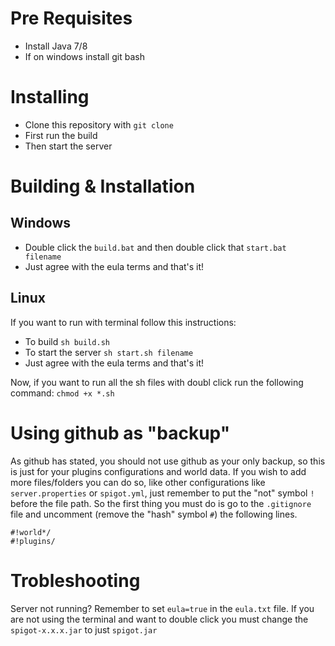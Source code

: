 # Pre Requisites
* Install Java 7/8
* If on windows install git bash

# Installing
* Clone this repository with `git clone`
* First run the build
* Then start the server

# Building & Installation
## Windows
* Double click the `build.bat` and then double click that `start.bat filename`
* Just agree with the eula terms and that's it!

## Linux
If you want to run with terminal follow this instructions:
* To build `sh build.sh`
* To start the server `sh start.sh filename`
* Just agree with the eula terms and that's it!

Now, if you want to run all the sh files with doubl click run the following command: `chmod +x *.sh`

# Using github as "backup"
As github has stated, you should not use github as your only backup, so this is
just for your plugins configurations and world data. If you wish to add more
files/folders you can do so, like other configurations like `server.properties`
or `spigot.yml`, just remember to put the "not" symbol `!` before the file path.
So the first thing you must do is go to the `.gitignore` file and uncomment (remove the "hash" symbol `#`) the
following lines.
```
#!world*/
#!plugins/
```
# Trobleshooting
Server not running? Remember to set `eula=true` in the `eula.txt` file. If you are not using the terminal and want to double click you must change the `spigot-x.x.x.jar` to just `spigot.jar`